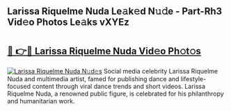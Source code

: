 ## Larissa Riquelme Nuda Le𝚊k𝚎d N𝚞𝚍e - Part-Rh3 Vid𝚎o Photos Le𝚊ks vXYEz

# <h2><a href="http://fbfazzu.evod.top/?m=Larissa+Riquelme+Nuda">🔗 👉🔴 Larissa Riquelme Nuda Vid𝚎o Ph𝚘t𝚘s</a></h2>

[![Larissa Riquelme Nuda N𝚞d𝚎s](https://i.imgur.com/8V9OHl7.gif)](http://fbfazzu.evod.top/?m=Larissa+Riquelme+Nuda)
Social media celebrity Larissa Riquelme Nuda and multimedia artist, famed for publishing dance and lifestyle-focused content through viral dance trends and short videos. Larissa Riquelme Nuda, a renowned public figure, is celebrated for his philanthropy and humanitarian work. 
